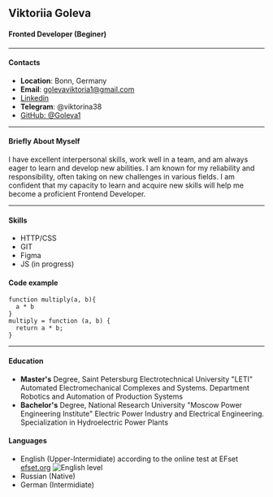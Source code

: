 ## Viktoriia Goleva
#### Fronted Developer (Beginer)
********************************
#### Contacts
* **Location**: Bonn, Germany
* **Email**: golevaviktoria1@gmail.com
* [Linkedin](https://www.linkedin.com/in/viktoriia-goleva-49730b299 "ссылка на Linkedin")
* **Telegram**: @viktorina38
* [GitHub: @Goleva1](https://github.com/Goleva1)
*********
#### Briefly About Myself
I have excellent interpersonal skills, work well in a team, and am always eager to learn and develop new abilities. I am known for my reliability and responsibility, often taking on new challenges in various fields. I am confident that my capacity to learn and acquire new skills will help me become a proficient Frontend Developer.
************
#### Skills
+ HTTP/CSS
+ GIT
+ Figma
+ JS (in progress)
#### Code example
```
function multiply(a, b){
  a * b
}
multiply = function (a, b) {
  return a * b;
} 
```
******
#### Education
+ **Master's** Degree, Saint Petersburg Electrotechnical University "LETI" Automated Electromechanical Complexes and Systems. Department Robotics and Automation of Production Systems
+ **Bachelor's** Degree, National Research University "Moscow Power Engineering Institute" Electric Power Industry and Electrical Engineering. Specialization in Hydroelectric Power Plants

#### Languages
+ English (Upper-Intermidiate) according to the online test at EFset [efset.org](https://www.efset.org/ "www.efset.org")
![English level](D:\rsschool-cv\rsschool-cv\eng-level.png "English level")
+ Russian (Native)
+ German (Intermidiate)
